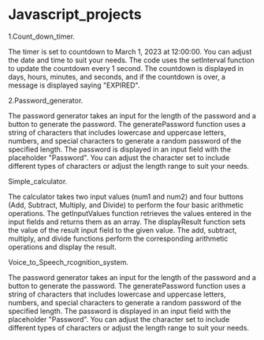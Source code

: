 # Javascript_projects

1.Count_down_timer.

The timer is set to countdown to March 1, 2023 at 12:00:00. You can adjust the date and time to suit your needs. The code uses the setInterval function to update the countdown every 1 second. The countdown is displayed in days, hours, minutes, and seconds, and if the countdown is over, a message is displayed saying "EXPIRED".

2.Password_generator.

The password generator takes an input for the length of the password and a button to generate the password. The generatePassword function uses a string of characters that includes lowercase and uppercase letters, numbers, and special characters to generate a random password of the specified length. The password is displayed in an input field with the placeholder "Password". You can adjust the character set to include different types of characters or adjust the length range to suit your needs.

Simple_calculator.

The calculator takes two input values (num1 and num2) and four buttons (Add, Subtract, Multiply, and Divide) to perform the four basic arithmetic operations. The getInputValues function retrieves the values entered in the input fields and returns them as an array. The displayResult function sets the value of the result input field to the given value. The add, subtract, multiply, and divide functions perform the corresponding arithmetic operations and display the result.

Voice_to_Speech_rcognition_system.

The password generator takes an input for the length of the password and a button to generate the password. The generatePassword function uses a string of characters that includes lowercase and uppercase letters, numbers, and special characters to generate a random password of the specified length. The password is displayed in an input field with the placeholder "Password". You can adjust the character set to include different types of characters or adjust the length range to suit your needs.
